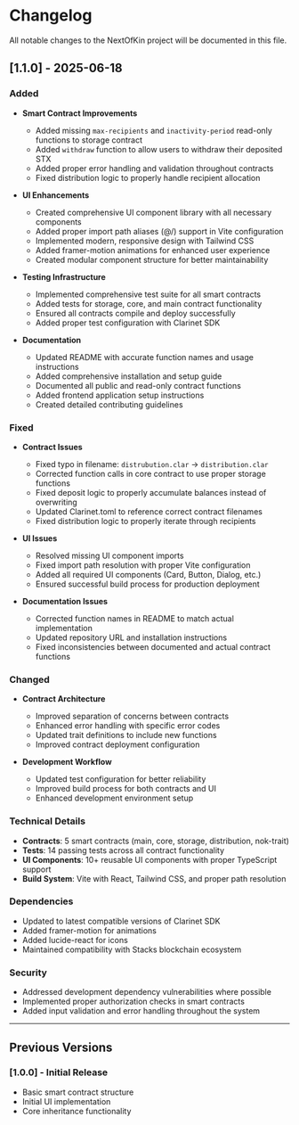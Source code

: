 # Changelog

All notable changes to the NextOfKin project will be documented in this file.

## [1.1.0] - 2025-06-18

### Added
- **Smart Contract Improvements**
  - Added missing `max-recipients` and `inactivity-period` read-only functions to storage contract
  - Added `withdraw` function to allow users to withdraw their deposited STX
  - Added proper error handling and validation throughout contracts
  - Fixed distribution logic to properly handle recipient allocation

- **UI Enhancements**
  - Created comprehensive UI component library with all necessary components
  - Added proper import path aliases (@/) support in Vite configuration
  - Implemented modern, responsive design with Tailwind CSS
  - Added framer-motion animations for enhanced user experience
  - Created modular component structure for better maintainability

- **Testing Infrastructure**
  - Implemented comprehensive test suite for all smart contracts
  - Added tests for storage, core, and main contract functionality
  - Ensured all contracts compile and deploy successfully
  - Added proper test configuration with Clarinet SDK

- **Documentation**
  - Updated README with accurate function names and usage instructions
  - Added comprehensive installation and setup guide
  - Documented all public and read-only contract functions
  - Added frontend application setup instructions
  - Created detailed contributing guidelines

### Fixed
- **Contract Issues**
  - Fixed typo in filename: `distrubution.clar` → `distribution.clar`
  - Corrected function calls in core contract to use proper storage functions
  - Fixed deposit logic to properly accumulate balances instead of overwriting
  - Updated Clarinet.toml to reference correct contract filenames
  - Fixed distribution logic to properly iterate through recipients

- **UI Issues**
  - Resolved missing UI component imports
  - Fixed import path resolution with proper Vite configuration
  - Added all required UI components (Card, Button, Dialog, etc.)
  - Ensured successful build process for production deployment

- **Documentation Issues**
  - Corrected function names in README to match actual implementation
  - Updated repository URL and installation instructions
  - Fixed inconsistencies between documented and actual contract functions

### Changed
- **Contract Architecture**
  - Improved separation of concerns between contracts
  - Enhanced error handling with specific error codes
  - Updated trait definitions to include new functions
  - Improved contract deployment configuration

- **Development Workflow**
  - Updated test configuration for better reliability
  - Improved build process for both contracts and UI
  - Enhanced development environment setup

### Technical Details
- **Contracts**: 5 smart contracts (main, core, storage, distribution, nok-trait)
- **Tests**: 14 passing tests across all contract functionality
- **UI Components**: 10+ reusable UI components with proper TypeScript support
- **Build System**: Vite with React, Tailwind CSS, and proper path resolution

### Dependencies
- Updated to latest compatible versions of Clarinet SDK
- Added framer-motion for animations
- Added lucide-react for icons
- Maintained compatibility with Stacks blockchain ecosystem

### Security
- Addressed development dependency vulnerabilities where possible
- Implemented proper authorization checks in smart contracts
- Added input validation and error handling throughout the system

---

## Previous Versions

### [1.0.0] - Initial Release
- Basic smart contract structure
- Initial UI implementation
- Core inheritance functionality
